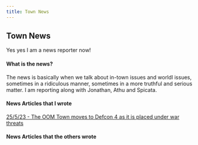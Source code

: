 ```yaml
---
title: Town News
---
```



## Town News
Yes yes I am a news reporter now!

#### What is the news?
The news is basically when we talk about in-town issues and worldl issues, sometimes in a ridiculous manner, sometimes in a more truthful and serious matter. I am reporting along with Jonathan, Athu and Spicata.

#### News Articles that I wrote
<a href="https://shan-mei.github.io/shanmeis-notes/ranting/news/defcon-4.html">25/5/23 - The OOM Town moves to Defcon 4 as it is placed under war threats</a>

#### News Articles that the others wrote